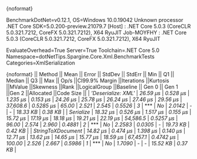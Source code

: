 {noformat}

BenchmarkDotNet=v0.12.1, OS=Windows 10.0.19042
Unknown processor
.NET Core SDK=5.0.200-preview.21079.7
  [Host]     : .NET Core 5.0.3 (CoreCLR 5.0.321.7212, CoreFX 5.0.321.7212), X64 RyuJIT
  Job-MOYFHY : .NET Core 5.0.3 (CoreCLR 5.0.321.7212, CoreFX 5.0.321.7212), X64 RyuJIT

EvaluateOverhead=True  Server=True  Toolchain=.NET Core 5.0  
Namespace=dotNetTips.Spargine.Core.Xml.BenchmarkTests  Categories=XmlSerialization  

{noformat}
||            Method ||    Mean ||   Error ||  StdDev ||  StdErr ||     Min ||      Q1 ||  Median ||      Q3 ||     Max ||    Op/s ||CI99.9% Margin ||Iterations ||Kurtosis ||MValue ||Skewness ||Rank ||LogicalGroup ||Baseline || Gen 0 || Gen 1 ||Gen 2 ||Allocated ||Code Size ||
| *'Deserialize: XML'* | *26.59 μs* | *0.528 μs* | *1.235 μs* | *0.153 μs* | *24.26 μs* | *25.78 μs* | *26.24 μs* | *27.46 μs* | *29.56 μs* | *37,608.6* |      *0.5285 μs* |      *65.00* |    *2.521* |  *2.545* |   *0.5526* |    *3* |            *** |       *No* | *2.0142* |      *-* |     *-* |  *18.33 KB* |   *0.38 KB* |
|          *Serialize* | *18.32 μs* | *0.526 μs* | *1.517 μs* | *0.155 μs* | *15.72 μs* | *17.19 μs* | *18.18 μs* | *19.21 μs* | *22.19 μs* | *54,586.5* |      *0.5257 μs* |      *96.00* |    *2.574* |  *2.960* |   *0.4881* |    *2* |            *** |       *No* | *2.2583* | *0.0305* |     *-* |  *19.73 KB* |   *0.42 KB* |
|  *StringToXDocument* | *14.82 μs* | *0.474 μs* | *1.398 μs* | *0.140 μs* | *12.71 μs* | *13.62 μs* | *14.65 μs* | *15.77 μs* | *18.59 μs* | *67,457.1* |      *0.4742 μs* |     *100.00* |    *2.526* |  *2.667* |   *0.5986* |    *1* |            *** |       *No* | *1.7090* |      *-* |     *-* |  *15.52 KB* |   *0.37 KB* |

